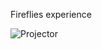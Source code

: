 Fireflies experience

![Projector](https://github.com/alexmusial/Fireflies-experience/projector.jpeg)
